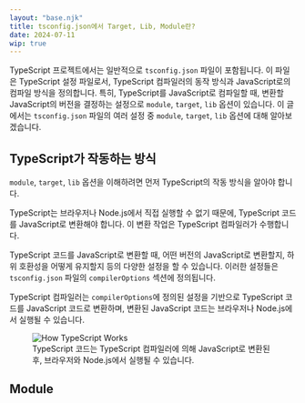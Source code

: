 ```yaml
---
layout: "base.njk"
title: tsconfig.json에서 Target, Lib, Module란?
date: 2024-07-11
wip: true
---
```


TypeScript 프로젝트에서는 일반적으로 `tsconfig.json` 파일이 포함됩니다.
이 파일은 TypeScript 설정 파일로서, TypeScript 컴파일러의 동작 방식과 JavaScript로의 컴파일 방식을 정의합니다.
특히, TypeScript를 JavaScript로 컴파일할 때, 변환할 JavaScript의 버전을 결정하는 설정으로 `module`, `target`, `lib` 옵션이 있습니다.
이 글에서는 `tsconfig.json` 파일의 여러 설정 중 `module`, `target`, `lib` 옵션에 대해 알아보겠습니다.

## TypeScript가 작동하는 방식

`module`, `target`, `lib` 옵션을 이해하려면 먼저 TypeScript의 작동 방식을 알아야 합니다.

TypeScript는 브라우저나 Node.js에서 직접 실행할 수 없기 때문에, TypeScript 코드를 JavaScript로 변환해야 합니다.
이 변환 작업은 TypeScript 컴파일러가 수행합니다.

TypeScript 코드를 JavaScript로 변환할 때, 어떤 버전의 JavaScript로 변환할지, 하위 호환성을 어떻게 유지할지 등의 다양한 설정을 할 수 있습니다.
이러한 설정들은 `tsconfig.json` 파일의 `compilerOptions` 섹션에 정의됩니다.

TypeScript 컴파일러는 `compilerOptions`에 정의된 설정을 기반으로 TypeScript 코드를 JavaScript 코드로 변환하며, 변환된 JavaScript 코드는 브라우저나 Node.js에서 실행될 수 있습니다.
<figure>
<img src="/assets/images/tsconfig-target-lib-module/how-ts-works.png" alt="How TypeScript Works" />
<figcaption>TypeScript 코드는 TypeScript 컴파일러에 의해 JavaScript로 변환된 후, 브라우저와 Node.js에서 실행될 수 있습니다.</figcaption>
</figure>

## Module

